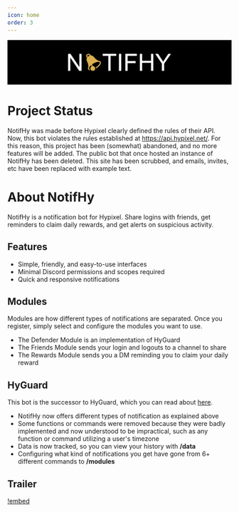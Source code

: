 ```yaml
---
icon: home
order: 3
---
```

![](./assets/notifhy-banner.png)

# Project Status
NotifHy was made before Hypixel clearly defined the rules of their API. Now, this bot violates the rules established at https://api.hypixel.net/. For this reason, this project has been (somewhat) abandoned, and no more features will be added. The public bot that once hosted an instance of NotifHy has been deleted. This site has been scrubbed, and emails, invites, etc have been replaced with example text.

# About NotifHy
NotifHy is a notification bot for Hypixel. Share logins with friends, get reminders to claim daily rewards, and get alerts on suspicious activity.

## Features
- Simple, friendly, and easy-to-use interfaces
- Minimal Discord permissions and scopes required
- Quick and responsive notifications

## Modules
Modules are how different types of notifications are separated. Once you register, simply select and configure the modules you want to use.
- The Defender Module is an implementation of HyGuard
- The Friends Module sends your login and logouts to a channel to share
- The Rewards Module sends you a DM reminding you to claim your daily reward

## HyGuard
This bot is the successor to HyGuard, which you can read about [here](https://hypixel.net/threads/discord-bot-hyguard-a-bot-that-monitors-your-account-24-7.4368395/ "Hypixel Forums").
- NotifHy now offers different types of notification as explained above
- Some functions or commands were removed because they were badly implemented and now understood to be impractical, such as any function or command utilizing a user's timezone
- Data is now tracked, so you can view your history with **/data**
- Configuring what kind of notifications you get have gone from 6+ different commands to **/modules**

## Trailer
[!embed](https://youtu.be/_yAVuZBMcdk)
